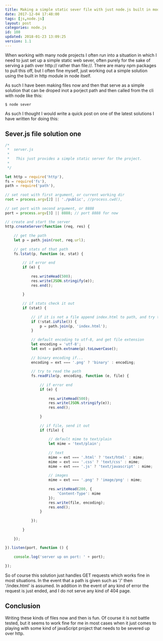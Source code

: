 ```yaml
---
title: Making a simple static sever file with just node.js built in modules.
date: 2017-12-04 17:48:00
tags: [js,node.js]
layout: post
categories: node.js
id: 108
updated: 2018-01-23 13:09:25
version: 1.1
---
```


When working with many node projects I often run into a situation in which I need to just set up a simple static web sever, often purely for the sake of serving a path over http:// rather than file://. There are many npm packages to pull this off, but I often fine myself, just working out a simple solution using the built in http module in node itself. 


<!-- more -->

As such I have been making files now and then that serve as a simple solution that can be droped inot a porject path and then called from the cli with node like this:

```
$ node sever
```

As such I thought I would write a quick post on one of the latest solutions I have written for doing this:

## Sever.js file solution one

```js
/*
 *  server.js
 *
 *   This just provides a simple static server for the project.
 *
 */
 
let http = require('http'),
fs = require('fs'),
path = require('path'),
 
// set root with first argument, or current working dir
root = process.argv[2] || './public', //process.cwd(),
 
// set port with second argument, or 8888
port = process.argv[3] || 8888; // port 8888 for now
 
// create and start the server
http.createServer(function (req, res) {
 
    // get the path
    let p = path.join(root, req.url);
 
    // get stats of that path
    fs.lstat(p, function (e, stat) {
 
        // if error end
        if (e) {
 
            res.writeHead(500);
            res.write(JSON.stringify(e));
            res.end();
 
        }
 
        // if stats check it out
        if (stat) {
 
            // if it is not a file append index.html to path, and try that
            if (!stat.isFile()) {
                p = path.join(p, 'index.html');
            }
 
            // default encoding to utf-8, and get file extension
            let encoding = 'utf-8';
            let ext = path.extname(p).toLowerCase();
 
            // binary encoding if...
            encoding = ext === '.png' ? 'binary' : encoding;
 
            // try to read the path
            fs.readFile(p, encoding, function (e, file) {
 
                // if error end
                if (e) {
 
                    res.writeHead(500);
                    res.write(JSON.stringify(e));
                    res.end();
 
                }
 
                // if file, send it out
                if (file) {
 
                    // default mime to text/plain
                    let mime = 'text/plain';
 
                    // text
                    mime = ext === '.html' ? 'text/html' : mime;
                    mime = ext === '.css' ? 'text/css' : mime;
                    mime = ext === '.js' ? 'text/javascript' : mime;
 
                    // images
                    mime = ext === '.png' ? 'image/png' : mime;
 
                    res.writeHead(200, {
                        'Content-Type': mime
                    });
                    res.write(file, encoding);
                    res.end();
                }
 
            });
 
        }
 
    });
 
}).listen(port, function () {
 
    console.log('server up on port: ' + port);
 
});
```

So of course this solution just handles GET requests which works fine in most situations. In the event that a path is given such as '/' then '/index.html' is assumed. In addition in the event of any kind of error the request is just ended, and I do not serve any kind of 404 page.

## Conclusion

Writing these kinds of files now and then is fun. Of course it is not battle tested, but it seems to work fine for me in most cases when it just comes to playing with some kind of javaScript project that needs to be severed up over http.